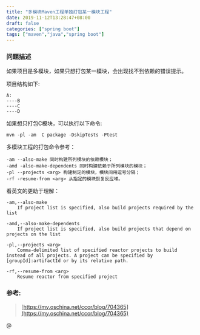 ```yaml
---
title: "多模块Maven工程单独打包某一模块工程"
date: 2019-11-12T13:28:47+08:00
draft: false
categories: ["spring boot"]
tags: ["maven","java","spring boot"]
---
```


### 问题描述

如果项目是多模块，如果只想打包某一模块，会出现找不到依赖的错误提示。

项目结构如下:

```
A:
----B
----C
----D
```

如果想只打包C模块，可以执行以下命令:

`mvn -pl -am  C package -DskipTests -Ptest`

多模块工程的打包命令参考：

```
-am --also-make 同时构建所列模块的依赖模块；
-amd -also-make-dependents 同时构建依赖于所列模块的模块；
-pl --projects <arg> 构建制定的模块，模块间用逗号分隔；
-rf -resume-from <arg> 从指定的模块恢复反应堆。
```

看英文的更助于理解：

```
-am,--also-make
    If project list is specified, also build projects required by the list

-amd,--also-make-dependents
    If project list is specified, also build projects that depend on projects on the list

-pl,--projects <arg>
    Comma-delimited list of specified reactor projects to build instead of all projects. A project can be specified by [groupId]:artifactId or by its relative path.

-rf,--resume-from <arg>
    Resume reactor from specified project
```

### 参考:

> [https://my.oschina.net/ccor/blog/704365](https://my.oschina.net/ccor/blog/704365)

@
